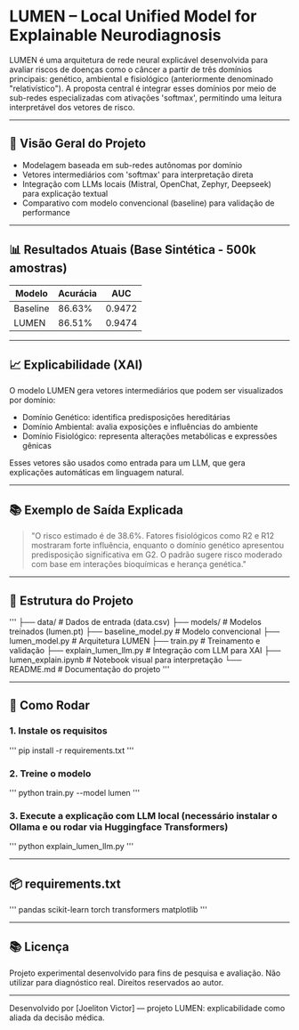 # LUMEN – Local Unified Model for Explainable Neurodiagnosis

LUMEN é uma arquitetura de rede neural explicável desenvolvida para avaliar riscos de doenças como o câncer a partir de três domínios principais: genético, ambiental e fisiológico (anteriormente denominado "relativístico"). A proposta central é integrar esses domínios por meio de sub-redes especializadas com ativações 'softmax', permitindo uma leitura interpretável dos vetores de risco.

---

## 🔬 Visão Geral do Projeto

- Modelagem baseada em sub-redes autônomas por domínio  
- Vetores intermediários com 'softmax' para interpretação direta  
- Integração com LLMs locais (Mistral, OpenChat, Zephyr, Deepseek) para explicação textual  
- Comparativo com modelo convencional (baseline) para validação de performance  

---

## 📊 Resultados Atuais (Base Sintética - 500k amostras)

| Modelo   | Acurácia | AUC    |
|----------|----------|--------|
| Baseline | 86.63%   | 0.9472 |
| LUMEN    | 86.51%   | 0.9474 |

---

## 📈 Explicabilidade (XAI)

O modelo LUMEN gera vetores intermediários que podem ser visualizados por domínio:

- Domínio Genético: identifica predisposições hereditárias  
- Domínio Ambiental: avalia exposições e influências do ambiente  
- Domínio Fisiológico: representa alterações metabólicas e expressões gênicas  

Esses vetores são usados como entrada para um LLM, que gera explicações automáticas em linguagem natural.

---

## 📚 Exemplo de Saída Explicada

> "O risco estimado é de 38.6%. Fatores fisiológicos como R2 e R12 mostraram forte influência, enquanto o domínio genético apresentou predisposição significativa em G2. O padrão sugere risco moderado com base em interações bioquímicas e herança genética."

---

## 📁 Estrutura do Projeto

'''
├── data/                 # Dados de entrada (data.csv)
├── models/               # Modelos treinados (lumen.pt)
├── baseline_model.py     # Modelo convencional
├── lumen_model.py        # Arquitetura LUMEN
├── train.py              # Treinamento e validação
├── explain_lumen_llm.py  # Integração com LLM para XAI
├── lumen_explain.ipynb   # Notebook visual para interpretação
└── README.md             # Documentação do projeto
'''

---

## 🚀 Como Rodar

### 1. Instale os requisitos
'''
pip install -r requirements.txt
'''

### 2. Treine o modelo
'''
python train.py --model lumen
'''

### 3. Execute a explicação com LLM local (necessário instalar o Ollama e ou rodar via Huggingface Transformers)
'''
python explain_lumen_llm.py
'''

---

## 📦 requirements.txt

'''
pandas
scikit-learn
torch
transformers
matplotlib
'''

---

## 📚 Licença

Projeto experimental desenvolvido para fins de pesquisa e avaliação. Não utilizar para diagnóstico real. Direitos reservados ao autor.

---

Desenvolvido por [Joeliton Victor] — projeto LUMEN: explicabilidade como aliada da decisão médica.
